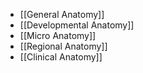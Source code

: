 - [[General Anatomy]]
- [[Developmental Anatomy]]
- [[Micro Anatomy]]
- [[Regional Anatomy]]
- [[Clinical Anatomy]]